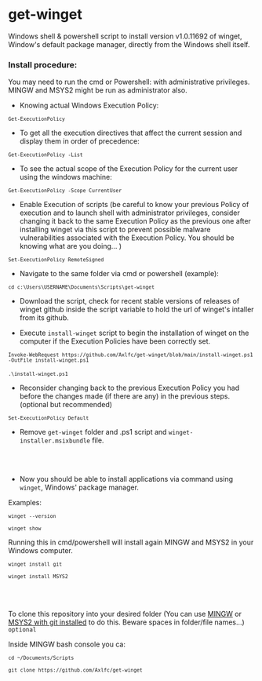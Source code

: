 # get-winget
Windows shell &amp; powershell script to install version v1.0.11692 of winget, Window's default package manager, directly from the Windows shell itself.

### Install procedure:
You may need to run the cmd or Powershell: with administrative privileges. MINGW and MSYS2 might be run as administrator also.

- Knowing actual Windows Execution Policy:

<code>`Get-ExecutionPolicy`</code>

- To get all the execution directives that affect the current session and display them in order of precedence:

<code>`Get-ExecutionPolicy -List`</code>

- To see the actual scope of the Execution Policy for the current user using the windows machine:

<code>`Get-ExecutionPolicy -Scope CurrentUser`</code>

- Enable Execution of scripts (be careful to know your previous Policy of execution and to launch shell with administrator privileges, consider changing it back to the same Execution Policy as the previous one after installing winget via this script to prevent possible malware vulnerabilities associated with the Execution Policy. You should be knowing what are you doing... )

<code>`Set-ExecutionPolicy RemoteSigned`</code>

- Navigate to the same folder via cmd or powershell (example):

<code>`cd c:\Users\USERNAME\Documents\Scripts\get-winget`</code>

- Download the script, check for recent stable versions of releases of winget github inside the script variable to hold the url of winget's intaller from its github.

- Execute `install-winget` script to begin the installation of winget on the computer if the Execution Policies have been correctly set.

<code>`Invoke-WebRequest https://github.com/Axlfc/get-winget/blob/main/install-winget.ps1 -OutFile install-winget.ps1`</code>
<br></br>
<code>`.\install-winget.ps1`</code>

- Reconsider changing back to the previous Execution Policy you had before the changes made (if there are any) in the previous steps. (optional but recommended)

<code>`Set-ExecutionPolicy Default`</code>

- Remove `get-winget` folder and .ps1 script and `winget-installer.msixbundle` file.

<br></br>

- Now you should be able to install applications via command using `winget`, Windows' package manager.

Examples:
 
<code>`winget --version`</code>

<code>`winget show`</code>

Running this in cmd/powershell will install again MINGW and MSYS2 in your Windows computer.

<code>`winget install git`</code>

<code>`winget install MSYS2`</code>

<br></br>

To clone this repository into your desired folder (You can use [MINGW](https://gitforwindows.org/) or [MSYS2 with git installed](https://www.youtube.com/watch?v=pb6Yb819pF0) to do this. Beware spaces in folder/file names...) `optional`

Inside MINGW bash console you ca:

<code>`cd ~/Documents/Scripts`</code>

<code>`git clone https://github.com/Axlfc/get-winget`</code>
